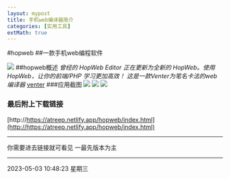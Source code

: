 ```yaml
---
layout: mypost
title: 手机web编译器简介
categories: [实用工具]
extMath: true
---
```

#hopweb
##一款手机web编程软件

![](https://atreep.netlify.app/imgs/hopweb.png)
##hopweb概述
_曾经的 HopWeb Editor 正在更新为全新的 HopWeb。使用 HopWeb，让你的前端/PHP 学习更加高效！_
_这是一款Venter为笔名卡法的web编译器_
[venter](http://https://atreep.netlify.app/index.html "venter")
###应用截图
![](http://cdn.u1.huluxia.com/g4/M03/00/3B/rBAAdl80r12AUhiXAAHSvQWLeZQ864.jpg)
![](http://cdn.u1.huluxia.com/g4/M03/00/3B/rBAAdl80r16AM-n-AAIKIqrdUoU262.jpg)
![](http://cdn.u1.huluxia.com/g4/M03/00/3B/rBAAdl80r16AMQ7pAAJSKb6Uq-4716.jpg )
### 最后附上下载链接
[http://https://atreep.netlify.app/hopweb/index.html](http://https://atreep.netlify.app/hopweb/index.html)

------------

你需要进去链接就可看见
一最先版本为主

------------

2023-05-03 10:48:23 星期三
